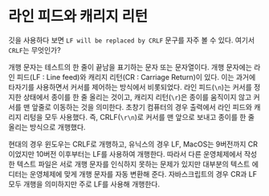 # 라인 피드와 캐리지 리턴
깃을 사용하다 보면 `LF will be replaced by CRLF` 문구를 자주 볼 수 있다. 여기서 `CRLF`는 무엇인가?

개행 문자는 테스트의 한 줄이 끝남을 표기하는 문자 또는 문자열이다. 개행 문자에는 라인 피드(LF : Line feed)와 캐리지 리턴(CR : Carriage Return)이 있다. 이는 과거에 타자기를 사용하면서 커서를 제어하는 방식에서 비롯되었다. 라인 피드(`\n`)는 커서를 정지한 상태에서 종이를 한 줄 올리는 것이고, 캐리지 리턴(`\r`)은 종이를 움직이지 않고 커서를 맨 앞줄로 이동하는 것을 의미한다. 초창기 컴퓨터의 경우 출력에서 라인 피드와 캐리지 리텅을 모두 사용했다. 즉, CRLF(`\r\n`)로 커서를 맨 앞으로 보내고 종이를 한 줄 올리는 방식으로 개행했다.

현대의 경우 윈도우는 CRLF로 개행하고, 유닉스의 경우 LF, MacOS는 9버전까지 CR이었지만 10버전 이후부터는 LF를 사용하여 개행한다. 따라서 다른 운영체제에서 작성한 텍스트 파일은 서로 개행 문자를 인식하지 못하는 문제가 있지만 대부분의 텍스트 에디터는 운영체제에 맞게 개행 문자를 자동 변환해 준다. 자바스크립트의 경우 CR과 LF모두 개행을 의미하지만 주로 LF를 사용해 개행한다.